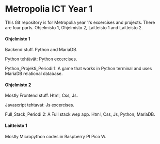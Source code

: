 # Metropolia ICT Year 1
This Git repository is for Metropolia year 1's excercises and projects. There are four parts. Ohjelmisto 1, Ohjelmisto 2, Laitteisto 1 and Laitteisto 2.

#### Ohjelmisto 1
Backend stuff. Python and MariaDB.

Python tehtävät: Python excercises.

Python_Projekti_Periodi 1: A game that works in Python terminal and uses MariaDB relational database.

#### Ohjelmisto 2
Mostly Frontend stuff. Html, Css, Js.

Javascript tehtavat: Js excercises.

Full_Stack_Periodi 2: A Full stack wep app. Html, Css, Js, Python, MariaDB.

#### Laitteisto 1
Mostly Micropython codes in Raspberry PI Pico W.

